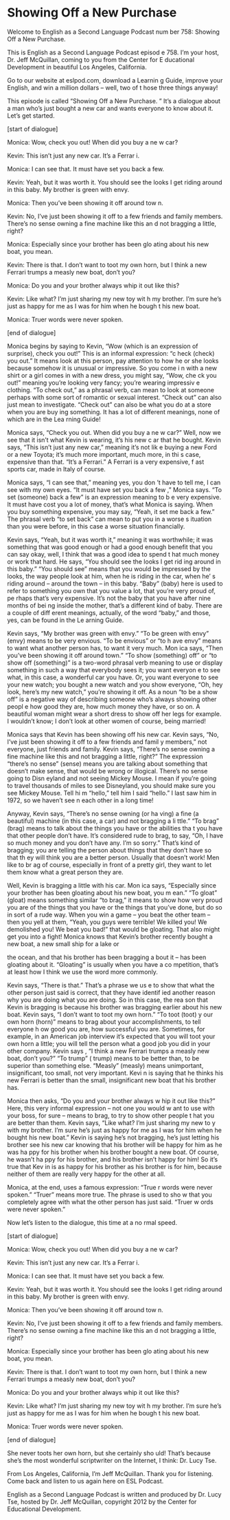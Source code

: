 # Showing Off a New Purchase

Welcome to English as a Second Language Podcast num ber 758: Showing Off a New Purchase.

This is English as a Second Language Podcast episod e 758.  I’m your host, Dr. Jeff McQuillan, coming to you from the Center for E ducational Development in beautiful Los Angeles, California.

Go to our website at eslpod.com, download a Learnin g Guide, improve your English, and win a million dollars – well, two of t hose three things anyway!

This episode is called “Showing Off a New Purchase. ”  It’s a dialogue about a man who’s just bought a new car and wants everyone to know about it.  Let’s get started.

[start of dialogue]

Monica:  Wow, check you out!  When did you buy a ne w car?

Kevin:  This isn’t just any new car.  It’s a Ferrar i.

Monica:  I can see that.  It must have set you back  a few.

Kevin:  Yeah, but it was worth it.  You should see the looks I get riding around in this baby.  My brother is green with envy.

Monica:  Then you’ve been showing it off around tow n.

Kevin:  No, I’ve just been showing it off to a few friends and family members. There’s no sense owning a fine machine like this an d not bragging a little, right?

Monica:  Especially since your brother has been glo ating about his new boat, you mean.

Kevin:  There is that.  I don’t want to toot my own  horn, but I think a new Ferrari trumps a measly new boat, don’t you?

Monica:  Do you and your brother always whip it out  like this?

Kevin:  Like what?  I’m just sharing my new toy wit h my brother.  I’m sure he’s just as happy for me as I was for him when he bough t his new boat.

 Monica:  Truer words were never spoken.

[end of dialogue]

Monica begins by saying to Kevin, “Wow (which is an  expression of surprise), check you out!”  This is an informal expression: “c heck (check) you out.”  It means look at this person, pay attention to how he or she looks because somehow it is unusual or impressive.  So you come i n with a new shirt or a girl comes in with a new dress, you might say, “Wow, che ck you out!” meaning you’re looking very fancy; you’re wearing impressiv e clothing.  “To check out,” as a phrasal verb, can mean to look at someone perhaps  with some sort of romantic or sexual interest.  “Check out” can also just mean  to investigate.  “Check out” can also be what you do at a store when you are buy ing something.  It has a lot of different meanings, none of which are in the Lea rning Guide!

Monica says, “Check you out.  When did you buy a ne w car?”  Well, now we see that it isn’t what Kevin is wearing, it’s his new c ar that he bought.  Kevin says, “This isn’t just any new car,” meaning it’s not lik e buying a new Ford or a new Toyota; it’s much more important, much more, in thi s case, expensive than that. “It’s a Ferrari.”  A Ferrari is a very expensive, f ast sports car, made in Italy of course.

Monica says, “I can see that,” meaning yes, you don ’t have to tell me, I can see with my own eyes.  “It must have set you back a few ,” Monica says.  “To set (someone) back a few” is an expression meaning to b e very expensive.  It must have cost you a lot of money, that’s what Monica is  saying.  When you buy something expensive, you may say, “Yeah, it set me back a few.”  The phrasal verb “to set back” can mean to put you in a worse s ituation than you were before, in this case a worse situation financially.

Kevin says, “Yeah, but it was worth it,” meaning it  was worthwhile; it was something that was good enough or had a good enough  benefit that you can say okay, well, I think that was a good idea to spend t hat much money or work that hard.  He says, “You should see the looks I get rid ing around in this baby.”  “You should see” means that you would be impressed by the looks, the way people look at him, when he is riding in the car, when he’ s riding around – around the town – in this baby.  “Baby” (baby) here is used to  refer to something you own that you value a lot, that you’re very proud of, pe rhaps that’s very expensive.  It’s not the baby that you have after nine months of bei ng inside the mother, that’s a different kind of baby.  There are a couple of diff erent meanings, actually, of the word “baby,” and those, yes, can be found in the Le arning Guide.

 Kevin says, “My brother was green with envy.”  “To be green with envy” (envy) means to be very envious.  “To be envious” or “to h ave envy” means to want what another person has, to want it very much.  Mon ica says, “Then you’ve been showing it off around town.”  “To show (something) off” or “to show off (something)” is a two-word phrasal verb meaning to use or display something in such a way that everybody sees it; you want everyon e to see what, in this case, a wonderful car you have.  Or, you want everyone to  see your new watch; you bought a new watch and you show everyone, “Oh, hey look, here’s my new watch,” you’re showing it off.  As a noun “to be a show off” is a negative way of describing someone who’s always showing other peopl e how good they are, how much money they have, or so on.  A beautiful woman might wear a short dress to show off her legs for example.  I wouldn’t know; I don’t look at other women of course, being married!

Monica says that Kevin has been showing off his new  car.  Kevin says, “No, I’ve just been showing it off to a few friends and famil y members,” not everyone, just friends and family.  Kevin says, “There’s no sense owning a fine machine like this and not bragging a little, right?”  The expression “there’s no sense” (sense) means you are talking about something that doesn’t make sense, that would be wrong or illogical.  There’s no sense going to Disn eyland and not seeing Mickey Mouse.  I mean if you’re going to travel thousands of miles to see Disneyland, you should make sure you see Mickey Mouse.  Tell hi m “hello,” tell him I said “hello.”  I last saw him in 1972, so we haven’t see n each other in a long time!

Anyway, Kevin says, “There’s no sense owning (or ha ving) a fine (a beautiful) machine (in this case, a car) and not bragging a li ttle.”  “To brag” (brag) means to talk about the things you have or the abilities tha t you have that other people don’t have.  It’s considered rude to brag, to say, “Oh, I have so much money and you don’t have any.  I’m so sorry.”  That’s kind of  bragging; you are telling the person about things that they don’t have so that th ey will think you are a better person.  Usually that doesn’t work!  Men like to br ag of course, especially in front of a pretty girl, they want to let them know what a  great person they are.

Well, Kevin is bragging a little with his car.  Mon ica says, “Especially since your brother has been gloating about his new boat, you m ean.”  “To gloat” (gloat) means something similar “to brag,” it means to show  how very proud you are of the things that you have or the things that you’ve done, but do so in sort of a rude way.  When you win a game – you beat the other team  – then you yell at them, “Yeah, you guys were terrible!  We killed you!  We demolished you!  We beat you bad!” that would be gloating.  That also might get you into a fight!  Monica knows that Kevin’s brother recently bought a new boat, a new small ship for a lake or

the ocean, and that his brother has been bragging a bout it – has been gloating about it.  “Gloating” is usually when you have a co mpetition, that’s at least how I think we use the word more commonly.

Kevin says, “There is that.”  That’s a phrase we us e to show that what the other person just said is correct, that they have identif ied another reason why you are doing what you are doing.  So in this case, the rea son that Kevin is bragging is because his brother was bragging earlier about his new boat.  Kevin says, “I don’t want to toot my own horn.”  “To toot (toot) y our own horn (horn)” means to brag about your accomplishments, to tell everyone h ow good you are, how successful you are.  Sometimes, for example, in an American job interview it’s expected that you will toot your own horn a little;  you will tell the person what a good job you did in your other company.  Kevin says , “I think a new Ferrari trumps a measly new boat, don’t you?”  “To trump” ( trump) means to be better than, to be superior than something else.  “Measly”  (measly) means unimportant, insignificant, too small, not very important.  Kevi n is saying that he thinks his new Ferrari is better than the small, insignificant new  boat that his brother has.

Monica then asks, “Do you and your brother always w hip it out like this?”  Here, this very informal expression – not one you would w ant to use with your boss, for sure – means to brag, to try to show other people t hat you are better than them. Kevin says, “Like what?  I’m just sharing my new to y with my brother.  I’m sure he’s just as happy for me as I was for him when he bought his new boat.”  Kevin is saying he’s not bragging, he’s just letting his brother see his new car knowing that his brother will be happy for him as he was ha ppy for his brother when his brother bought a new boat.  Of course, he wasn’t ha ppy for his brother, and his brother isn’t happy for him!  So it’s true that Kev in is as happy for his brother as his brother is for him, because neither of them are  really very happy for the other at all.

Monica, at the end, uses a famous expression: “True r words were never spoken.” “Truer” means more true.  The phrase is used to sho w that you completely agree with what the other person has just said.  “Truer w ords were never spoken.”

Now let’s listen to the dialogue, this time at a no rmal speed.

[start of dialogue]

Monica:  Wow, check you out!  When did you buy a ne w car?

Kevin:  This isn’t just any new car.  It’s a Ferrar i.

Monica:  I can see that.  It must have set you back  a few.

Kevin:  Yeah, but it was worth it.  You should see the looks I get riding around in this baby.  My brother is green with envy.

Monica:  Then you’ve been showing it off around tow n.

Kevin:  No, I’ve just been showing it off to a few friends and family members. There’s no sense owning a fine machine like this an d not bragging a little, right?

Monica:  Especially since your brother has been glo ating about his new boat, you mean.

Kevin:  There is that.  I don’t want to toot my own  horn, but I think a new Ferrari trumps a measly new boat, don’t you?

Monica:  Do you and your brother always whip it out  like this?

Kevin:  Like what?  I’m just sharing my new toy wit h my brother.  I’m sure he’s just as happy for me as I was for him when he bough t his new boat.

Monica:  Truer words were never spoken.

[end of dialogue]

She never toots her own horn, but she certainly sho uld!  That’s because she’s the most wonderful scriptwriter on the Internet, I think: Dr. Lucy Tse.

From Los Angeles, California, I’m Jeff McQuillan.  Thank you for listening.  Come back and listen to us again here on ESL Podcast.

English as a Second Language Podcast is written and  produced by Dr. Lucy Tse, hosted by Dr. Jeff McQuillan, copyright 2012 by the  Center for Educational Development.

